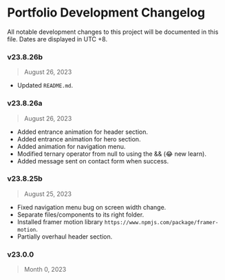 # Portfolio Development Changelog
All notable development changes to this project will be documented in this file. Dates are displayed in UTC +8.


### v23.8.26b
> August 26, 2023
- Updated `README.md`.

### v23.8.26a
> August 26, 2023
- Added entrance animation for header section.
- Added entrance animation for hero section.
- Added animation for navigation menu.
- Modified ternary operator from null to using the && (😂 new learn).
- Added message sent on contact form when success.

### v23.8.25b
> August 25, 2023
- Fixed navigation menu bug on screen width change.
- Separate files/components to its right folder.
- Installed framer motion library `https://www.npmjs.com/package/framer-motion`.
- Partially overhaul header section.

### v23.0.0
> Month 0, 2023
<!-- Old dev changes were not recorded 😞 -->
